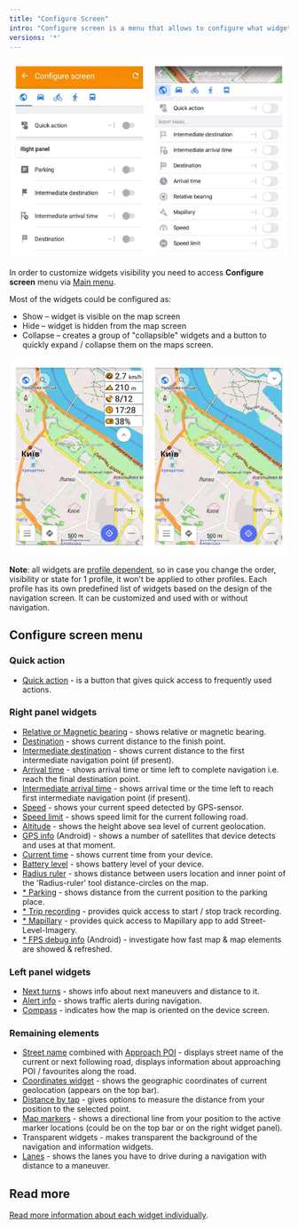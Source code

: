 ```yaml
---
title: "Configure Screen"
intro: "Configure screen is a menu that allows to configure what widgets will be displayed over the map. It allows you to enable and configure Quick action, Informational & Navigational widgets  and other elements."
versions: '*'
---
```


![Configure screen menu](/assets/images/widgets/configure_screen_menu.png)

In order to customize widgets visibility you need to access **Configure screen** menu via [Main menu](/osmand/start-with/main-menu).

Most of the widgets could be configured as:
* Show – widget is visible on the map screen
* Hide – widget is hidden from the map screen
* Collapse – creates a group of "collapsible" widgets and a button to quickly expand / collapse them on the maps screen.

![Collapsible widget states](/assets/images/widgets/collapsible_widget_states.png)

**Note**: all widgets are [profile dependent](/osmand/personal/profiles), so in case you change the order, visibility or state for 1 profile, it won't be applied to other profiles. Each profile has its own predefined list of widgets based on the design of the navigation screen. It can be customized and used with or without navigation.

## Configure screen menu

### Quick action
- [Quick action](/osmand/widgets/quick-action) - is a button that gives quick access to frequently used actions.

### Right panel widgets
 - [Relative or Magnetic bearing](/osmand/widgets/nav-widgets#bearing) - shows relative or magnetic bearing.
 - [Destination](/osmand/widgets/nav-widgets#destination) - shows current distance to the finish point.
 - [Intermediate destination](/osmand/widgets/nav-widgets#intermediate-destination) - shows current distance to the first intermediate navigation point (if present).
 - [Arrival time](/osmand/widgets/nav-widgets#arrival-time-or-time-to-go) - shows arrival time or time left to complete navigation i.e. reach the final destination point.
 - [Intermediate arrival time](/osmand/widgets/nav-widgets#intermediate-arrival-time) - shows arrival time or the time left to reach first intermediate navigation point (if present). 
 - [Speed](/osmand/widgets/info-widgets#speed) - shows your current speed detected by GPS-sensor.
 - [Speed limit](/osmand/widgets/nav-widgets#speed-limit) - shows speed limit for the current following road.
 - [Altitude](/osmand/widgets/info-widgets#altitude) - shows the height above sea level of current geolocation. 
 - [GPS info](/osmand/widgets/info-widgets#gps-info-android) (Android) - shows a number of satellites that device detects and uses at that moment.
 - [Current time](/osmand/widgets/info-widgets#current-time) - shows current time from your device.
 - [Battery level](/osmand/widgets/info-widgets#battery-level) - shows battery level of your device.
 - [Radius ruler](/osmand/widgets/radius-ruler) - shows distance between users location and inner point of the 'Radius-ruler' tool distance-circles on the map. 
 - [* Parking](/osmand/widgets/info-widgets#-parking-widget) - shows distance from the current position to the parking place.
 - [* Trip recording](/osmand/widgets/info-widgets#-trip-recording-widget) - provides quick access to start / stop track recording.
 - [* Mapillary](/osmand/widgets/info-widgets#-mapillary-widget) - provides quick access to Mapillary app to add Street-Level-Imagery.
 - [* FPS debug info](/osmand/widgets/info-widgets#-fps-info-android) (Android) - investigate how fast map & map elements are showed & refreshed.

### Left panel widgets
 - [Next turns](/osmand/widgets/nav-widgets#next-turns) - shows info about next maneuvers and distance to it.
 - [Alert info](/osmand/widgets/nav-widgets#alert-widget) - shows traffic alerts during navigation.
 - [Compass](/osmand/widgets/map-buttons#compass) - indicates how the map is oriented on the device screen.

### Remaining elements
- [Street name](/osmand/widgets/nav-widgets#street-name) combined with [Approach POI](/osmand/widgets/nav-widgets#approach-poisfavorites) - displays street name of the current or next following road, displays information about approaching POI / favourites along the road.
- [Coordinates widget](/osmand/widgets/info-widgets#coordinates-widget) -  shows the geographic coordinates of current geolocation (appears on the top bar).
- [Distance by tap](/osmand/widgets/radius-ruler#distance-by-tap-tool) - gives options to measure the distance from your position to the selected point.
- [Map markers](/osmand/widgets/markers) - shows a directional line from your position to the active marker locations (could be on the top bar or on the right widget panel).
- Transparent widgets - makes transparent the background of the navigation and information widgets.  
- [Lanes](/osmand/widgets/nav-widgets#lanes) - shows the lanes you have to drive during a navigation with distance to a maneuver.

## Read more
  [Read more information about each widget individually](/osmand/widgets).
